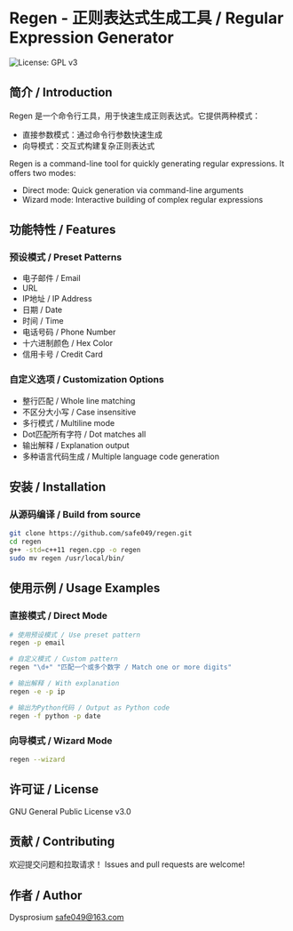 # Regen - 正则表达式生成工具 / Regular Expression Generator

![License: GPL v3](https://img.shields.io/badge/License-GPLv3-blue.svg)

## 简介 / Introduction

Regen 是一个命令行工具，用于快速生成正则表达式。它提供两种模式：
- 直接参数模式：通过命令行参数快速生成
- 向导模式：交互式构建复杂正则表达式

Regen is a command-line tool for quickly generating regular expressions. It offers two modes:
- Direct mode: Quick generation via command-line arguments
- Wizard mode: Interactive building of complex regular expressions

## 功能特性 / Features

### 预设模式 / Preset Patterns
- 电子邮件 / Email
- URL
- IP地址 / IP Address
- 日期 / Date
- 时间 / Time
- 电话号码 / Phone Number
- 十六进制颜色 / Hex Color
- 信用卡号 / Credit Card

### 自定义选项 / Customization Options
- 整行匹配 / Whole line matching
- 不区分大小写 / Case insensitive
- 多行模式 / Multiline mode
- Dot匹配所有字符 / Dot matches all
- 输出解释 / Explanation output
- 多种语言代码生成 / Multiple language code generation

## 安装 / Installation

### 从源码编译 / Build from source

```bash
git clone https://github.com/safe049/regen.git
cd regen
g++ -std=c++11 regen.cpp -o regen
sudo mv regen /usr/local/bin/
```

## 使用示例 / Usage Examples

### 直接模式 / Direct Mode

```bash
# 使用预设模式 / Use preset pattern
regen -p email

# 自定义模式 / Custom pattern
regen "\d+" "匹配一个或多个数字 / Match one or more digits"

# 输出解释 / With explanation
regen -e -p ip

# 输出为Python代码 / Output as Python code
regen -f python -p date
```

### 向导模式 / Wizard Mode

```bash
regen --wizard
```

## 许可证 / License

GNU General Public License v3.0

## 贡献 / Contributing

欢迎提交问题和拉取请求！
Issues and pull requests are welcome!

## 作者 / Author

Dysprosium <safe049@163.com>
